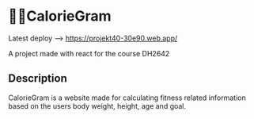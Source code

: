 # 🧮🍎CalorieGram

Latest deploy --> https://projekt40-30e90.web.app/

A project made with react for the course DH2642

## Description

CalorieGram is a website made for calculating fitness related information based on the users body weight, height, age and goal.



